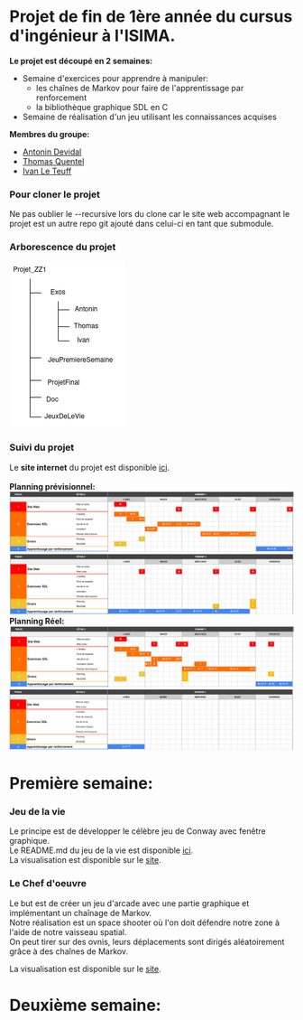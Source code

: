 # Projet de fin de 1ère année du cursus d'ingénieur à l'ISIMA.<br/>
__Le projet est découpé en 2 semaines:__
- Semaine d'exercices pour apprendre à manipuler:
    - les chaînes de Markov pour faire de l'apprentissage par renforcement
    - la bibliothèque graphique SDL en C
- Semaine de réalisation d'un jeu utilisant les connaissances acquises <br/>

__Membres du groupe:__ <br/>
- [Antonin Devidal](/Exos/Antonin)<br/>
- [Thomas Quentel](/Exos/Thomas)<br/>
- [Ivan Le Teuff](/Exos/Ivan)<br/>

### Pour cloner le projet
Ne pas oublier le --recursive lors du clone car le site web accompagnant le projet est un autre repo git ajouté dans celui-ci en tant que submodule.


### Arborescence du projet 
![imageArborescence](/Doc/ArbreProjet.png)

### Suivi du projet
Le **site internet** du projet est disponible [ici](https://perso.isima.fr/~andevidal/projet-zz1-site-web/index.html).<br/>
<br/>
**Planning prévisionnel:**
![imagePlanningPrevisionnel](/Doc/planning_previsionnel.png)
![imagePlanningPrevisionnelS2](/Doc/planning_previsionnel_S2.png)
<br/>**Planning Réel:**
![imagePlanningReel](/Doc/planning_reel.png)
![imagePlanningReelS2](/Doc/planning_reel_S2.png)

# Première semaine:
### Jeu de la vie
Le principe est de développer le célèbre jeu de Conway avec fenêtre graphique.<br/>
Le README.md du jeu de la vie est disponible [ici](/JeuxDeLaVie/README.md).<br/>
La visualisation est disponible sur le [site](https://perso.isima.fr/~andevidal/projet-zz1-site-web/JeuDeLaVie.html).<br/>

### Le Chef d'oeuvre
Le but est de créer un jeu d'arcade avec une partie graphique et implémentant un chaînage de Markov.<br/>
Notre réalisation est un space shooter où l'on doit défendre notre zone à l'aide de notre vaisseau spatial.<br/>
On peut tirer sur des ovnis, leurs déplacements sont dirigés aléatoirement grâce à des chaînes de Markov.<br/>

La visualisation est disponible sur le [site](https://perso.isima.fr/~andevidal/projet-zz1-site-web/ChefOeuvre.html).<br/>


# Deuxième semaine:

